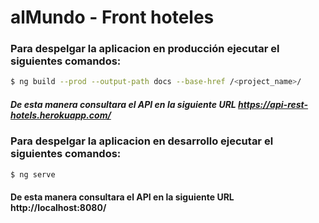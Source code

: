 # alMundo - Front hoteles

### Para despelgar la aplicacion en producción ejecutar el siguientes comandos:

```sh
$ ng build --prod --output-path docs --base-href /<project_name>/
```


##### De esta manera consultara el API en la siguiente URL https://api-rest-hotels.herokuapp.com/


### Para despelgar la aplicacion en desarrollo ejecutar el siguientes comandos:

```sh
$ ng serve 
```

#### De esta manera consultara el API en la siguiente URL http://localhost:8080/